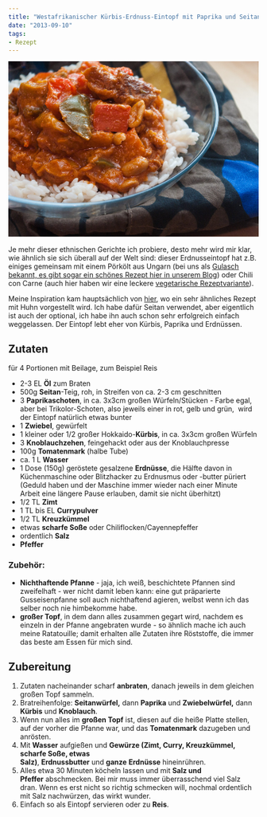 ```yaml
---
title: "Westafrikanischer Kürbis-Erdnuss-Eintopf mit Paprika und Seitan"
date: "2013-09-10" 
tags:
- Rezept
---
```


[![Afrikanischer Paprika-Erdnuss-Eintopf](images/afrikanischer-paprika-erdnuss-eintopf.jpg)](http://apfeleimer.files.wordpress.com/2013/09/afrikanischer-paprika-erdnuss-eintopf.jpg)

Je mehr dieser ethnischen Gerichte ich probiere, desto mehr wird mir klar, wie ähnlich sie sich überall auf der Welt sind: dieser Erdnusseintopf hat z.B. einiges gemeinsam mit einem Pörkölt aus Ungarn (bei uns als [Gulasch bekannt, es gibt sogar ein schönes Rezept hier in unserem Blog](http://apfeleimer.wordpress.com/2012/07/12/vegetarischer-gulasch-mit-seitan-oder-extrudierten-sojaproteinwurfeln/ "Vegetarischer Gulasch mit Seitan (oder extrudierten Sojaproteinwürfeln)")) oder Chili con Carne (auch hier haben wir eine leckere [vegetarische Rezeptvariante](http://apfeleimer.wordpress.com/2012/12/29/vegetarisches-chili-ohne-carne-mit-seitan-soja-oder-linsen/ "Vegetarisches Chili ohne Carne mit Seitan, Soja oder Linsen")).

Meine Inspiration kam hauptsächlich von [hier](http://www.food.com/recipe/african-chicken-peanut-butter-soup-191639), wo ein sehr ähnliches Rezept mit Huhn vorgestellt wird. Ich habe dafür Seitan verwendet, aber eigentlich ist auch der optional, ich habe ihn auch schon sehr erfolgreich einfach weggelassen. Der Eintopf lebt eher von Kürbis, Paprika und Erdnüssen.

## Zutaten

für 4 Portionen mit Beilage, zum Beispiel Reis

- 2-3 EL **Öl** zum Braten
- 500g **Seitan**\-Teig, roh, in Streifen von ca. 2-3 cm geschnitten
- 3 **Paprikaschoten**, in ca. 3x3cm großen Würfeln/Stücken - Farbe egal, aber bei Trikolor-Schoten, also jeweils einer in rot, gelb und grün,  wird der Eintopf natürlich etwas bunter
- 1 **Zwiebel**, gewürfelt
- 1 kleiner oder 1/2 großer Hokkaido-**Kürbis**, in ca. 3x3cm großen Würfeln
- 3 **Knoblauchzehen**, feingehackt oder aus der Knoblauchpresse
- 100g **Tomatenmark** (halbe Tube)
- ca. 1 L **Wasser**
- 1 Dose (150g) geröstete gesalzene **Erdnüsse**, die Hälfte davon in Küchenmaschine oder Blitzhacker zu Erdnusmus oder -butter püriert (Geduld haben und der Maschine immer wieder nach einer Minute Arbeit eine längere Pause erlauben, damit sie nicht überhitzt)
- 1/2 TL **Zimt**
- 1 TL bis EL **Currypulver**
- 1/2 TL **Kreuzkümmel**
- etwas **scharfe Soße** oder Chiliflocken/Cayennepfeffer
- ordentlich **Salz**
- **Pfeffer**

### Zubehör: 

- **Nichthaftende Pfanne** - jaja, ich weiß, beschichtete Pfannen sind zweifelhaft - wer nicht damit leben kann: eine gut präparierte Gusseisenpfanne soll auch nichthaftend agieren, welbst wenn ich das selber noch nie himbekomme habe.
- **großer Topf**, in dem dann alles zusammen gegart wird, nachdem es einzeln in der Pfanne angebraten wurde - so ähnlich mache ich auch meine Ratatouille; damit erhalten alle Zutaten ihre Röststoffe, die immer das beste am Essen für mich sind.

## Zubereitung

1. Zutaten nacheinander scharf **anbraten**, danach jeweils in dem gleichen großen Topf sammeln.
2. Bratreihenfolge: **Seitanwürfel,** dann **Paprika** und **Zwiebelwürfel,** dann **Kürbis** und **Knoblauch**.
3. Wenn nun alles im **großen Topf** ist, diesen auf die heiße Platte stellen, auf der vorher die Pfanne war, und das **Tomatenmark** dazugeben und anrösten.
4. Mit **Wasser** aufgießen und **Gewürze (Zimt, Curry, Kreuzkümmel, scharfe Soße, etwas Salz)**, **Erdnussbutter** und **ganze** **Erdnüsse** hineinrühren.
5. Alles etwa 30 Minuten köcheln lassen und mit **Salz und Pfeffer** abschmecken. Bei mir muss immer überrasschend viel Salz dran. Wenn es erst nicht so richtig schmecken will, nochmal ordentlich mit Salz nachwürzen, das wirkt wunder.
6. Einfach so als Eintopf servieren oder zu **Reis**.

